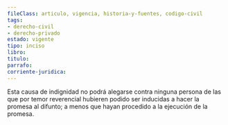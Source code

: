 ```yaml
---
fileClass: articulo, vigencia, historia-y-fuentes, codigo-civil
tags:
- derecho-civil
- derecho-privado
estado: vigente
tipo: inciso
libro:
titulo:
parrafo:
corriente-juridica:
---
```

Esta causa de indignidad no podrá alegarse contra ninguna persona de las que por temor reverencial hubieren podido ser inducidas a hacer la promesa al difunto; a menos que hayan procedido a la ejecución de la promesa.